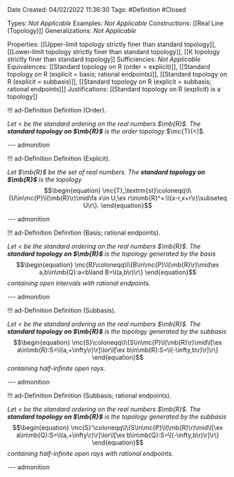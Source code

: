 <br />
<br />

Date Created: 04/02/2022 11:36:30
Tags: #Definition #Closed  

Types: _Not Applicable_
Examples: _Not Applicable_
Constructions: [[Real Line (Topology)]]
Generalizations: _Not Applicable_

Properties: [[Upper-limit topology strictly finer than standard topology]], [[Lower-limit topology strictly finer than standard topology]], [[K topology strictly finer than standard topology]]
Sufficiencies: _Not Applicable_
Equivalences: [[Standard topology on R (order = explicit)]], [[Standard topology on R (explicit = basis; rational endpoints)]], [[Standard topology on R (explicit = subbasis)]], [[Standard topology on R (explicit = subbasis; rational endpoints)]]
Justifications: [[Standard topology on R (explicit) is a topology]]

!!! ad-Definition Definition (Order).

_Let $<$ be the standard ordering on the real numbers $\mb{R}$. The **standard topology on $\mb{R}$** is the order topology_ $\mc{T}(<)$_._

--- admonition

!!! ad-Definition Definition (Explicit).

_Let $\mb{R}$ be the set of real numbers. The **standard topology on $\mb{R}$** is the topology_
$$\begin{equation}
    \mc{T}_\textrm{st}\coloneqq\l\{U\in\mc{P}\l(\mb{R}\r)\mid\fa x\in U,\ex r\in\mb{R}^+:\l(x-r,x+r\r)\subseteq U\r\}.
\end{equation}$$

--- admonition

!!! ad-Definition Definition (Basis; rational endpoints).

_Let $<$ be the standard ordering on the real numbers $\mb{R}$. The **standard topology on $\mb{R}$** is the topology generated by the basis_
$$\begin{equation}
    \mc{B}\coloneqq\l\{B\in\mc{P}\l(\mb{R}\r)\mid\ex a,b\in\mb{Q}:a<b\land B=\l(a,b\r)\r\}
\end{equation}$$
_containing open intervals with rational endpoints._

--- admonition

!!! ad-Definition Definition (Subbasis).

_Let $<$ be the standard ordering on the real numbers $\mb{R}$. The **standard topology on $\mb{R}$** is the topology generated by the subbasis_
$$\begin{equation}
    \mc{S}\coloneqq\l\{S\in\mc{P}\l(\mb{R}\r)\mid\l[\ex a\in\mb{R}:S=\l(a,+\infty\r)\r]\lor\l[\ex b\in\mb{R}:S=\l(-\infty,b\r)\r]\r\}
\end{equation}$$
_containing half-infinite open rays._

--- admonition

!!! ad-Definition Definition (Subbasis; rational endpoints).

_Let $<$ be the standard ordering on the real numbers $\mb{R}$. The **standard topology on $\mb{R}$** is the topology generated by the subbasis_
$$\begin{equation}
    \mc{S}'\coloneqq\l\{S\in\mc{P}\l(\mb{R}\r)\mid\l[\ex a\in\mb{Q}:S=\l(a,+\infty\r)\r]\lor\l[\ex b\in\mb{Q}:S=\l(-\infty,b\r)\r]\r\}
\end{equation}$$
_containing half-infinite open rays with rational endpoints._

--- admonition

